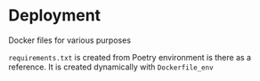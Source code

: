 # Deployment

Docker files for various purposes

`requirements.txt` is created from Poetry environment is there as a reference. It is created dynamically with `Dockerfile_env`

